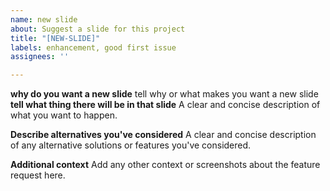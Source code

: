 ```yaml
---
name: new slide
about: Suggest a slide for this project
title: "[NEW-SLIDE]"
labels: enhancement, good first issue
assignees: ''

---
```


**why do you want a new slide**
tell why or what makes you want a new slide
**tell what thing there will be in that slide**
A clear and concise description of what you want to happen.

**Describe alternatives you've considered**
A clear and concise description of any alternative solutions or features you've considered.

**Additional context**
Add any other context or screenshots about the feature request here.
